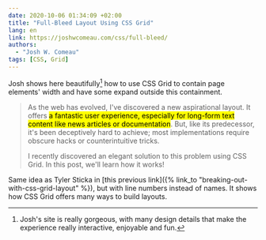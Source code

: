 ```yaml
---
date: 2020-10-06 01:34:09 +02:00
title: "Full-Bleed Layout Using CSS Grid"
lang: en
link: https://joshwcomeau.com/css/full-bleed/
authors:
  - "Josh W. Comeau"
tags: [CSS, Grid]
---
```


Josh shows here beautifully[^gorgeous] how to use CSS Grid to contain page elements' width and have some expand outside this containment.

[^gorgeous]: Josh's site is really gorgeous, with many design details that make the experience really interactive, enjoyable and fun.

> As the web has evolved, I've discovered a new aspirational layout. It offers <mark>a fantastic user experience, especially for long-form text content like news articles or documentation</mark>. But, like its predecessor, it's been deceptively hard to achieve; most implementations require obscure hacks or counterintuitive tricks.
>
> I recently discovered an elegant solution to this problem using CSS Grid. In this post, we'll learn how it works!

Same idea as Tyler Sticka in [this previous link]({% link_to "breaking-out-with-css-grid-layout" %}), but with line numbers instead of names. It shows how CSS Grid offers many ways to build layouts.
